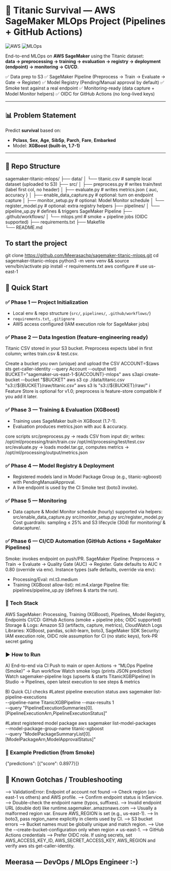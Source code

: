 # 🛟 Titanic Survival — **AWS SageMaker MLOps** Project (Pipelines + GitHub Actions) 

![AWS](https://img.shields.io/badge/AWS-SageMaker-FF9900?logo=amazon-aws&logoColor=white)
![MLOps](https://img.shields.io/badge/MLOps-Pipeline-2088FF)

End-to-end MLOps on **AWS SageMaker** using the Titanic dataset:  
**data → preprocessing → training → evaluation → registry → deployment (endpoint) → monitoring → CI/CD**.

✅ Data prep to S3
✅ SageMaker Pipeline (Preprocess → Train → Evaluate → Gate → Register)
✅ Model Registry (Pending/Manual approval by default)
✅ Smoke test against a real endpoint
✅ Monitoring-ready (data capture + Model Monitor helpers)
✅ OIDC for GitHub Actions (no long-lived keys)

---

## 📊 Problem Statement
Predict **survival** based on:

- **Pclass**, **Sex**, **Age**, **SibSp**, **Parch**, **Fare**, **Embarked**
- Model: **XGBoost (built-in, 1.7-1)**

---

## 🧱 Repo Structure

sagemaker-titanic-mlops/
├── data/
│   └── titanic.csv                     # sample local dataset (uploaded to S3)
├── src/
│   ├── preprocess.py                   # writes train/test (label first col, no header)
│   ├── evaluate.py                     # writes metrics.json { auc, accuracy }
│   ├── enable_data_capture.py          # optional: turn on endpoint capture
│   ├── monitor_setup.py                # optional: Model Monitor schedule
│   └── register_model.py               # optional: extra registry helpers
├── pipelines/
│   └── pipeline_up.py                  # defines & triggers SageMaker Pipeline
├── .github/workflows/
│   └── mlops.yml                       # smoke + pipeline jobs (OIDC supported)
├── requirements.txt
├── Makefile                         
└── README.md

## To start the project

git clone https://github.com/Meerasachp/sagemaker-titanic-mlops.git
cd sagemaker-titanic-mlops
python3 -m venv venv && source venv/bin/activate
pip install -r requirements.txt
aws configure   # use us-east-1

## 🚀 Quick Start

### ✅ Phase 1 — Project Initialization
- Local env & repo structure (`src/`, `pipelines/`, `.github/workflows/`)
- `requirements.txt`, `.gitignore`
- AWS access configured (IAM execution role for SageMaker jobs)

### ✅ Phase 2 — Data Ingestion (feature-engineering ready)

Titanic CSV stored in your S3 bucket.
Preprocess expects label in first column; writes train.csv & test.csv.

Create a bucket you own (unique) and upload the CSV
ACCOUNT=$(aws sts get-caller-identity --query Account --output text)
BUCKET="sagemaker-us-east-1-${ACCOUNT}-mlops"
aws s3api create-bucket --bucket "$BUCKET"
aws s3 cp ./data/titanic.csv "s3://${BUCKET}/raw/titanic.csv"
aws s3 ls "s3://${BUCKET}/raw/"
ℹ️ Feature Store is optional for v1.0; preprocess is feature-store compatible if you add it later.

### ✅ Phase 3 — Training & Evaluation (XGBoost)

- Training uses SageMaker built-in XGBoost (1.7-1).
- Evaluation produces metrics.json with auc & accuracy.

core scripts
src/preprocess.py → reads CSV from input dir; writes:
/opt/ml/processing/train/train.csv
/opt/ml/processing/test/test.csv
src/evaluate.py → loads model.tar.gz, computes metrics → /opt/ml/processing/output/metrics.json

### ✅ Phase 4 — Model Registry & Deployment

- Registered models land in Model Package Group (e.g., titanic-xgboost) with PendingManualApproval.
- A live endpoint is used by the CI Smoke test (boto3 invoke).

### ✅ Phase 5 — Monitoring

- Data capture & Model Monitor schedule (hourly) supported via helpers:
  src/enable_data_capture.py
  src/monitor_setup.py
  src/register_model.py
  Cost guardrails: sampling ≤ 25% and S3 lifecycle (30d) for monitoring/ & datacapture/.

### ✅ Phase 6 — CI/CD Automation (GitHub Actions + SageMaker Pipelines)

Smoke: invokes endpoint on push/PR.
SageMaker Pipeline: Preprocess → Train → Evaluate → Quality Gate (AUC) → Register.
Gate defaults to AUC ≥ 0.80 (override via env).
Instance types (safe defaults, override via env):
   - Processing/Eval: ml.t3.medium
   - Training (XGBoost allow-list): ml.m4.xlarge
Pipeline file: pipelines/pipeline_up.py (defines & starts the run).

### 🧰 Tech Stack

AWS SageMaker: Processing, Training (XGBoost), Pipelines, Model Registry, Endpoints
CI/CD: GitHub Actions (smoke + pipeline jobs; OIDC supported)
Storage & Logs: Amazon S3 (artifacts, capture, metrics), CloudWatch Logs
Libraries: XGBoost, pandas, scikit-learn, boto3, SageMaker SDK
Security: IAM execution role, OIDC role assumption for CI (no static keys), fork-PR secret gating



### ▶️ How to Run

A) End-to-end via CI
Push to main or open Actions → “MLOps Pipeline (Smoke)” → Run workflow
Watch smoke logs (prints JSON prediction)
Watch sagemaker-pipeline logs (upserts & starts TitanicXGBPipeline)
In Studio → Pipelines, open latest execution to see steps & metrics

B) Quick CLI checks
#Latest pipeline execution status
aws sagemaker list-pipeline-executions \
  --pipeline-name TitanicXGBPipeline --max-results 1 \
  --query "PipelineExecutionSummaries[0].[PipelineExecutionArn,PipelineExecutionStatus]"

#Latest registered model package 
aws sagemaker list-model-packages \
  --model-package-group-name titanic-xgboost \
  --query "ModelPackageSummaryList[0].[ModelPackageArn,ModelApprovalStatus]"

### 🧪 Example Prediction (from Smoke)

  {"predictions": [{"score": 0.8977}]}

## 🧩 Known Gotchas / Troubleshooting ##

--> ValidationError: Endpoint <name> of account <acct> not found 
--> Check region (us-east-1 vs others) and AWS profile.
--> Confirm endpoint status is InService.
--> Double-check the endpoint name (typos, suffixes).
--> Invalid endpoint URL (double dot) like runtime.sagemaker..amazonaws.com
--> Usually a malformed region var. Ensure AWS_REGION is set (e.g., us-east-1).
--> In boto3, pass region_name explicitly in clients used by CI.
--> S3 bucket errors
--> Bucket names must be globally unique and match region.
--> Use the --create-bucket-configuration only when region ≠ us-east-1.
--> GitHub Actions credentials
--> Prefer OIDC role. If using secrets, set AWS_ACCESS_KEY_ID, AWS_SECRET_ACCESS_KEY, AWS_REGION and verify aws sts
    get-caller-identity.


## Meerasa — DevOps / MLOps Engineer :-)

